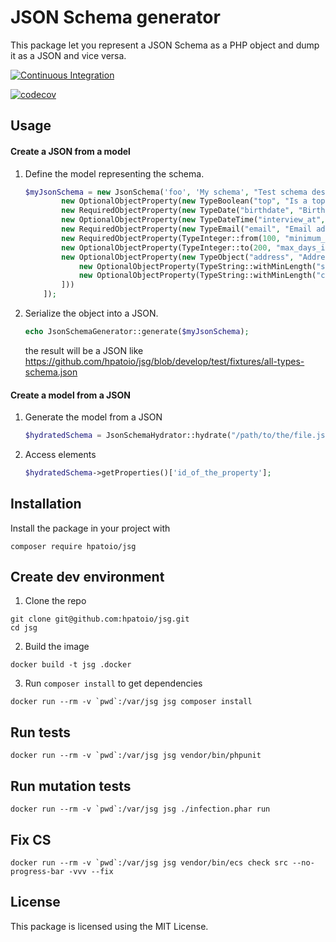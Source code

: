 # JSON Schema generator

This package let you represent a JSON Schema as a PHP object and dump it as a JSON and vice versa.

[![Continuous Integration](https://github.com/hpatoio/jsg/workflows/PHPUnit%20tests/badge.svg)](https://github.com/hpatoio/jsg/actions)

[![codecov](https://codecov.io/gh/hpatoio/jsg/branch/master/graph/badge.svg)](https://codecov.io/gh/hpatoio/jsg)

## Usage

#### Create a JSON from a model

1. Define the model representing the schema.
    ```php
    $myJsonSchema = new JsonSchema('foo', 'My schema', "Test schema description", ...[
            new OptionalObjectProperty(new TypeBoolean("top", "Is a top developer ?")),
            new RequiredObjectProperty(new TypeDate("birthdate", "Birthdate ?")),
            new OptionalObjectProperty(new TypeDateTime("interview_at", "Interview planned for ?")),
            new RequiredObjectProperty(new TypeEmail("email", "Email address ?")),
            new RequiredObjectProperty(TypeInteger::from(100, "minimum_salary", "Minimum salary ?")),
            new OptionalObjectProperty(TypeInteger::to(200, "max_days_in_office", "Max number of days in office ?")),
            new OptionalObjectProperty(new TypeObject("address", "Address", ...[
                new OptionalObjectProperty(TypeString::withMinLength("street", "Street", 0)),
                new OptionalObjectProperty(TypeString::withMinLength("city", "City", 0))
            ]))
        ]);
    ```

1. Serialize the object into a JSON.
    ```php
    echo JsonSchemaGenerator::generate($myJsonSchema);
    ```
    the result will be a JSON like https://github.com/hpatoio/jsg/blob/develop/test/fixtures/all-types-schema.json

#### Create a model from a JSON

1. Generate the model from a JSON
    ```php
    $hydratedSchema = JsonSchemaHydrator::hydrate("/path/to/the/file.json");
    ```
1. Access elements
    ```php
    $hydratedSchema->getProperties()['id_of_the_property'];
    ```
    
## Installation

Install the package in your project with

```
composer require hpatoio/jsg
```

## Create dev environment

1) Clone the repo

```
git clone git@github.com:hpatoio/jsg.git
cd jsg
```

2) Build the image

```
docker build -t jsg .docker
```

3) Run `composer install` to get dependencies

```
docker run --rm -v `pwd`:/var/jsg jsg composer install
```

## Run tests 

```
docker run --rm -v `pwd`:/var/jsg jsg vendor/bin/phpunit
```

## Run mutation tests

```
docker run --rm -v `pwd`:/var/jsg jsg ./infection.phar run
```

## Fix CS

```
docker run --rm -v `pwd`:/var/jsg jsg vendor/bin/ecs check src --no-progress-bar -vvv --fix
```

## License

This package is licensed using the MIT License.